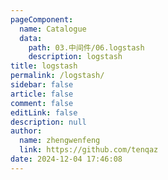 ```yaml
---
pageComponent: 
  name: Catalogue
  data: 
    path: 03.中间件/06.logstash
    description: logstash
title: logstash
permalink: /logstash/
sidebar: false
article: false
comment: false
editLink: false
description: null
author: 
  name: zhengwenfeng
  link: https://github.com/tenqaz
date: 2024-12-04 17:46:08
---
```


